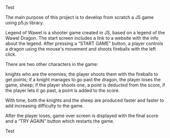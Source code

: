 Test 

The main purpose of this project is to develop from scratch a JS game using p5.js library. 

Legend of Wawel is a shooter game created in JS, based on a legend of the Wawel Dragon. The start screen includes a link to a website with the info about the legend. After pressing a “START GAME” button, a player controls a dragon using the mouse's movement and shoots fireballs with the left click. 

There are two other characters in the game:

knights who are the enemies; the player shoots them with the fireballs to get points; if a knight manages to go past the dragon, the player loses the game,
sheep; if the player shoots one, a point is deducted from the score, if the player lets it go past, a point is added to the score.

With time, both the knights and the sheep are produced faster and faster to add increasing difficulty to the game.

After the player loses, game over screen is displayed with the final score and a “TRY AGAIN” button which restarts the game. 

Test
